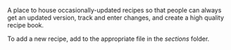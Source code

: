A place to house occasionally-updated recipes so that people can always get an updated version, track and enter changes, and create a high quality recipe book.

To add a new recipe, add to the appropriate file in the *sections* folder.